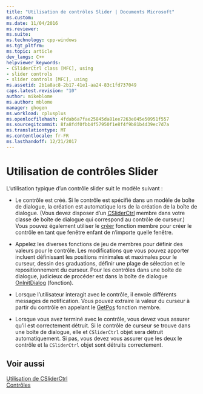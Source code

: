 ```yaml
---
title: "Utilisation de contrôles Slider | Documents Microsoft"
ms.custom: 
ms.date: 11/04/2016
ms.reviewer: 
ms.suite: 
ms.technology: cpp-windows
ms.tgt_pltfrm: 
ms.topic: article
dev_langs: C++
helpviewer_keywords:
- CSliderCtrl class [MFC], using
- slider controls
- slider controls [MFC], using
ms.assetid: 2b1a8ac8-2b17-41e1-aa24-83c1fd737049
caps.latest.revision: "10"
author: mikeblome
ms.author: mblome
manager: ghogen
ms.workload: cplusplus
ms.openlocfilehash: 4fdab6a7fae25845da81ee7263e045e50951f557
ms.sourcegitcommit: 8fa8fdf0fbb4f57950f1e8f4f9b81b4d39ec7d7a
ms.translationtype: MT
ms.contentlocale: fr-FR
ms.lasthandoff: 12/21/2017
---
```

# <a name="using-slider-controls"></a>Utilisation de contrôles Slider
L’utilisation typique d’un contrôle slider suit le modèle suivant :  
  
-   Le contrôle est créé. Si le contrôle est spécifié dans un modèle de boîte de dialogue, la création est automatique lors de la création de la boîte de dialogue. (Vous devez disposer d’un [CSliderCtrl](../mfc/reference/csliderctrl-class.md) membre dans votre classe de boîte de dialogue qui correspond au contrôle de curseur.) Vous pouvez également utiliser le [créer](../mfc/reference/csliderctrl-class.md#create) fonction membre pour créer le contrôle en tant que fenêtre enfant de n’importe quelle fenêtre.  
  
-   Appelez les diverses fonctions de jeu de membres pour définir des valeurs pour le contrôle. Les modifications que vous pouvez apporter incluent définissant les positions minimales et maximales pour le curseur, dessin des graduations, définir une plage de sélection et le repositionnement du curseur. Pour les contrôles dans une boîte de dialogue, judicieux de procéder est dans la boîte de dialogue [OnInitDialog](../mfc/reference/cdialog-class.md#oninitdialog) (fonction).  
  
-   Lorsque l’utilisateur interagit avec le contrôle, il envoie différents messages de notification. Vous pouvez extraire la valeur du curseur à partir du contrôle en appelant le [GetPos](../mfc/reference/csliderctrl-class.md#getpos) fonction membre.  
  
-   Lorsque vous avez terminé avec le contrôle, vous devez vous assurer qu’il est correctement détruit. Si le contrôle de curseur se trouve dans une boîte de dialogue, elle et `CSliderCtrl` objet sera détruit automatiquement. Si pas, vous devez vous assurer que les deux le contrôle et la `CSliderCtrl` objet sont détruits correctement.  
  
## <a name="see-also"></a>Voir aussi  
 [Utilisation de CSliderCtrl](../mfc/using-csliderctrl.md)   
 [Contrôles](../mfc/controls-mfc.md)

